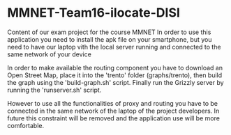# MMNET-Team16-ilocate-DISI
Content of our exam project for the course MMNET
In order to use this application you need to install the apk file on your smartphone, but you need to have our laptop vith the local server running and connected to the same network of your device

In order to make available the routing component you have to download an Open Street Map, place it into the 'trento' folder (graphs/trento), then build the graph using the 'build-graph.sh' script. Finally run the Grizzly server by running the 'runserver.sh' script.

However to use all the functionalities of proxy and routing you have to be connected in the same network of the laptop of the project developers. In future this constraint will be removed and the application use will be more comfortable. 
